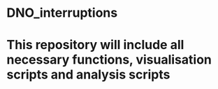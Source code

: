 # DNO_interruptions
# This repository will include all necessary functions, visualisation scripts and analysis scripts